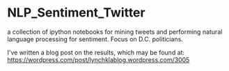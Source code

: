 # NLP_Sentiment_Twitter
a collection of ipython notebooks for mining tweets and performing natural language processing for sentiment. Focus on D.C. politicians.

I've written a blog post on the results, which may be found at: https://wordpress.com/post/lynchklablog.wordpress.com/3005
